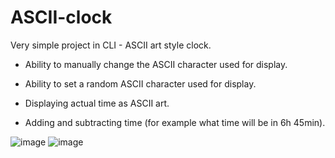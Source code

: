 # ASCII-clock
Very simple project in CLI - ASCII art style clock.

* Ability to manually change the ASCII character used for display. 
  
* Ability to set a random ASCII character used for display.

* Displaying actual time as ASCII art.

* Adding and subtracting time (for example what time will be in 6h 45min).

![image](https://user-images.githubusercontent.com/92965117/153331762-7eb2e8cd-2d21-4a59-ab44-bcc8a5c4f8f7.png)
![image](https://user-images.githubusercontent.com/92965117/153331896-1a234df7-f0c9-42cd-9fe4-bdc2ad805125.png)

